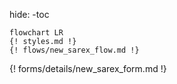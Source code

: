 hide:
    -toc

```mermaid
flowchart LR
{! styles.md !}
{! flows/new_sarex_flow.md !}
```
{! forms/details/new_sarex_form.md !}